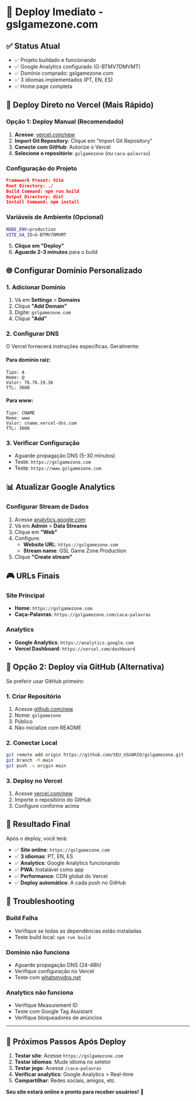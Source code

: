 # 🚀 Deploy Imediato - gslgamezone.com

## ✅ **Status Atual**
- ✅ Projeto buildado e funcionando
- ✅ Google Analytics configurado (G-BTMV7DMVMT)
- ✅ Domínio comprado: gslgamezone.com
- ✅ 3 idiomas implementados (PT, EN, ES)
- ✅ Home page completa

## 🚀 **Deploy Direto no Vercel (Mais Rápido)**

### **Opção 1: Deploy Manual (Recomendado)**

1. **Acesse**: [vercel.com/new](https://vercel.com/new)
2. **Import Git Repository**: Clique em "Import Git Repository"
3. **Conecte com GitHub**: Autorize o Vercel
4. **Selecione o repositório**: `gslgamezone` (ou `caca-palavras`)

### **Configuração do Projeto**
```json
Framework Preset: Vite
Root Directory: ./
Build Command: npm run build
Output Directory: dist
Install Command: npm install
```

### **Variáveis de Ambiente (Opcional)**
```bash
NODE_ENV=production
VITE_GA_ID=G-BTMV7DMVMT
```

5. **Clique em "Deploy"**
6. **Aguarde 2-3 minutos** para o build

## 🌐 **Configurar Domínio Personalizado**

### **1. Adicionar Domínio**
1. Vá em **Settings** > **Domains**
2. Clique **"Add Domain"**
3. Digite: `gslgamezone.com`
4. Clique **"Add"**

### **2. Configurar DNS**
O Vercel fornecerá instruções específicas. Geralmente:

#### **Para domínio raiz:**
```
Tipo: A
Nome: @
Valor: 76.76.19.36
TTL: 3600
```

#### **Para www:**
```
Tipo: CNAME
Nome: www
Valor: cname.vercel-dns.com
TTL: 3600
```

### **3. Verificar Configuração**
- Aguarde propagação DNS (5-30 minutos)
- Teste: `https://gslgamezone.com`
- Teste: `https://www.gslgamezone.com`

## 📊 **Atualizar Google Analytics**

### **Configurar Stream de Dados**
1. Acesse [analytics.google.com](https://analytics.google.com)
2. Vá em **Admin** > **Data Streams**
3. Clique em **"Web"**
4. Configure:
   - **Website URL**: `https://gslgamezone.com`
   - **Stream name**: GSL Game Zone Production
5. Clique **"Create stream"**

## 🎮 **URLs Finais**

### **Site Principal**
- **Home**: `https://gslgamezone.com`
- **Caça-Palavras**: `https://gslgamezone.com/caca-palavras`

### **Analytics**
- **Google Analytics**: `https://analytics.google.com`
- **Vercel Dashboard**: `https://vercel.com/dashboard`

## 🔧 **Opção 2: Deploy via GitHub (Alternativa)**

Se preferir usar GitHub primeiro:

### **1. Criar Repositório**
1. Acesse [github.com/new](https://github.com/new)
2. Nome: `gslgamezone`
3. Público
4. Não inicialize com README

### **2. Conectar Local**
```bash
git remote add origin https://github.com/SEU_USUARIO/gslgamezone.git
git branch -M main
git push -u origin main
```

### **3. Deploy no Vercel**
1. Acesse [vercel.com/new](https://vercel.com/new)
2. Importe o repositório do GitHub
3. Configure conforme acima

## 🎉 **Resultado Final**

Após o deploy, você terá:
- ✅ **Site online**: `https://gslgamezone.com`
- ✅ **3 idiomas**: PT, EN, ES
- ✅ **Analytics**: Google Analytics funcionando
- ✅ **PWA**: Instalável como app
- ✅ **Performance**: CDN global do Vercel
- ✅ **Deploy automático**: A cada push no GitHub

## 🚨 **Troubleshooting**

### **Build Falha**
- Verifique se todas as dependências estão instaladas
- Teste build local: `npm run build`

### **Domínio não funciona**
- Aguarde propagação DNS (24-48h)
- Verifique configuração no Vercel
- Teste com [whatsmydns.net](https://whatsmydns.net)

### **Analytics não funciona**
- Verifique Measurement ID
- Teste com Google Tag Assistant
- Verifique bloqueadores de anúncios

---

## 🎯 **Próximos Passos Após Deploy**

1. **Testar site**: Acesse `https://gslgamezone.com`
2. **Testar idiomas**: Mude idioma no seletor
3. **Testar jogo**: Acesse `/caca-palavras`
4. **Verificar analytics**: Google Analytics > Real-time
5. **Compartilhar**: Redes sociais, amigos, etc.

**Seu site estará online e pronto para receber usuários!** 🚀
